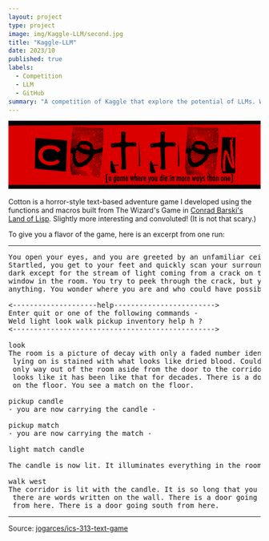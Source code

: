 ```yaml
---
layout: project
type: project
image: img/Kaggle-LLM/second.jpg
title: "Kaggle-LLM"
date: 2023/10
published: true
labels:
  - Competition
  - LLM
  - GitHub
summary: "A competition of Kaggle that explore the potential of LLMs. We encoded the input using DeBERTa-v3-large and built a reading comprehension model using the AutoModelForMultipleChoice model from the Transformers library. When our model answers multiple-choice questions automatically, we first match the prompt and options with the original text and then use the model to predict the correct answer. We adopted a sentence vector approach by measuring the similarity between the prompt and the original Wikipedia texts to extract the most similar original text, which serves as the primary reference for the questions. Our model achieved a MAP@3 of 0.906 on the test set. Our work will effecively help researchers better understand the ability of LLMs to test themselves. I received a Bronze medal(7%) for this competition."
---
```


<img class="img-fluid" src="../img/cotton/cotton-header.png">

Cotton is a horror-style text-based adventure game I developed using the functions and macros built from The Wizard's Game in [Conrad Barski's Land of Lisp](http://landoflisp.com/). Slightly more interesting and convoluted! (It is not that scary.)

To give you a flavor of the game, here is an excerpt from one run:

<hr>

<pre>
You open your eyes, and you are greeted by an unfamiliar ceiling.
Startled, you get to your feet and quickly scan your surroundings. It's
dark except for the stream of light coming from a crack on the only boarded
window in the room. You try to peek through the crack, but you cannot see
anything. You wonder where you are and who could have possibly brought you here.

<--------------------help------------------------>
Enter quit or one of the following commands -
Weld light look walk pickup inventory help h ?
<------------------------------------------------>

look
The room is a picture of decay with only a faded number identifying it as room-4. The bed you were
 lying on is stained with what looks like dried blood. Could it be your blood? No - it is not. The
 only way out of the room aside from the door to the corridor is a window that is boarded shut. It
 looks like it has been like that for decades. There is a door going west from here. You see a candle
 on the floor. You see a match on the floor.

pickup candle
- you are now carrying the candle -

pickup match
- you are now carrying the match -

light match candle

The candle is now lit. It illuminates everything in the room.

walk west
The corridor is lit with the candle. It is so long that you cannot see to the end. You notice that
 there are words written on the wall. There is a door going east from here. There is a way going north
 from here. There is a door going south from here.
</pre>

<hr>

Source: <a href="https://github.com/jogarces/ics-313-text-game"><i class="large github icon "></i>jogarces/ics-313-text-game</a>
